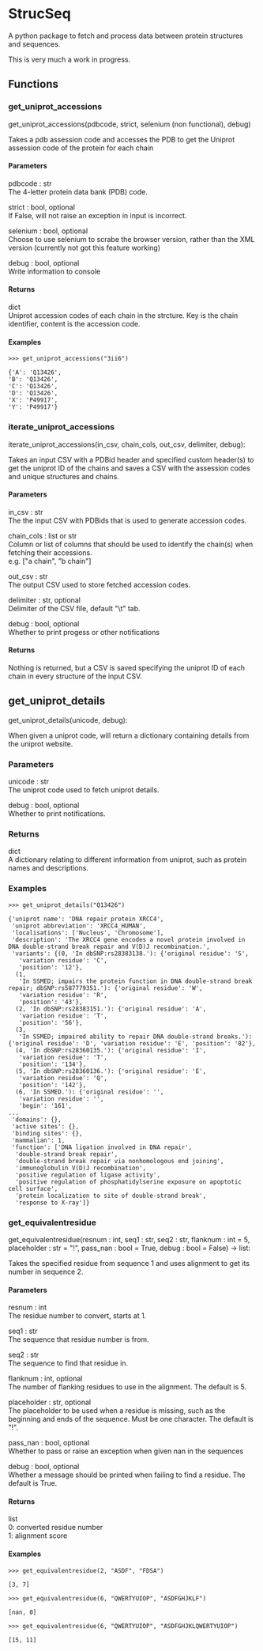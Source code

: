 # StrucSeq
A python package to fetch and process data between protein structures and sequences.

This is very much a work in progress.

## Functions

### get_uniprot_accessions

get_uniprot_accessions(pdbcode, strict, selenium (non functional), debug)

Takes a pdb assession code and accesses the PDB to get the Uniprot assession code of the protein for each chain

#### Parameters

pdbcode : str  
The 4-letter protein data bank (PDB) code.

strict : bool, optional  
If False, will not raise an exception in input is incorrect.

selenium : bool, optional  
Choose to use selenium to scrabe the browser version, rather than the XML version (currently not got this feature working)

debug : bool, optional  
Write information to console

#### Returns

dict  
Uniprot accession codes of each chain in the strcture. Key is the chain identifier,
content is the accession code.

#### Examples 

    >>> get_uniprot_accessions("3ii6")
    
    {'A': 'Q13426',
    'B': 'Q13426',
    'C': 'Q13426',
    'D': 'Q13426',
    'X': 'P49917',
    'Y': 'P49917'}

### iterate_uniprot_accessions

iterate_uniprot_accessions(in_csv, chain_cols, out_csv, delimiter, debug):

Takes an input CSV with a PDBid header and specified custom header(s) to get the
uniprot ID of the chains and saves a CSV with the assession codes and unique structures
and chains.

#### Parameters

in_csv : str  
The the input CSV with PDBids that is used to generate accession codes.

chain_cols : list or str  
Column or list of columns that should be used to identify the chain(s) when
fetching their accessions.  
e.g. ["a chain", "b chain"]

out_csv : str  
The output CSV used to store fetched accession codes.

delimiter : str, optional  
Delimiter of the CSV file, default "\t" tab.

debug : bool, optional  
Whether to print progess or other notifications

#### Returns

Nothing is returned, but a CSV is saved specifying the uniprot ID of each chain in every structure of the input CSV.


## get_uniprot_details

get_uniprot_details(unicode, debug):
    
When given a uniprot code, will return a dictionary containing details from 
the uniprot website.

### Parameters

unicode : str  
The uniprot code used to fetch uniprot details.

debug : bool, optional  
Whether to print notifications.


### Returns

dict  
A dictionary relating to different information from uniprot, such as protein names
and descriptions.

### Examples

    >>> get_uniprot_details("Q13426")

    {'uniprot name': 'DNA repair protein XRCC4',
     'uniprot abbreviation': 'XRCC4_HUMAN',
     'localisations': ['Nucleus', 'Chromosome'],
     'description': 'The XRCC4 gene encodes a novel protein involved in DNA double-strand break repair and V(D)J recombination.',
     'variants': {(0, 'In dbSNP:rs28383138.'): {'original residue': 'S',
       'variation residue': 'C',
       'position': '12'},
      (1,
       'In SSMED; impairs the protein function in DNA double-strand break repair; dbSNP:rs587779351.'): {'original residue': 'W',
       'variation residue': 'R',
       'position': '43'},
      (2, 'In dbSNP:rs28383151.'): {'original residue': 'A',
       'variation residue': 'T',
       'position': '56'},
      (3,
       'In SSMED; impaired ability to repair DNA double-strand breaks.'): {'original residue': 'D', 'variation residue': 'E', 'position': '82'},
      (4, 'In dbSNP:rs28360135.'): {'original residue': 'I',
       'variation residue': 'T',
       'position': '134'},
      (5, 'In dbSNP:rs28360136.'): {'original residue': 'E',
       'variation residue': 'Q',
       'position': '142'},
      (6, 'In SSMED.'): {'original residue': '',
       'variation residue': '',
       'begin': '161',
    ...
     'domains': {},
     'active sites': {},
     'binding sites': {},
     'mammalian': 1,
     'function': ['DNA ligation involved in DNA repair',
      'double-strand break repair',
      'double-strand break repair via nonhomologous end joining',
      'immunoglobulin V(D)J recombination',
      'positive regulation of ligase activity',
      'positive regulation of phosphatidylserine exposure on apoptotic cell surface',
      'protein localization to site of double-strand break',
      'response to X-ray']}
    
### get_equivalentresidue

get_equivalentresidue(resnum : int, seq1 : str, seq2 : str, flanknum : int = 5, placeholder : str = "!", pass_nan : bool = True, debug : bool = False) -> list:


Takes the specified residue from sequence 1 and uses alignment to get its number 
in sequence 2.

#### Parameters

resnum : int  
    The residue number to convert, starts at 1.

seq1 : str  
    The sequence that residue number is from.

seq2 : str  
    The sequence to find that residue in.

flanknum : int, optional  
    The number of flanking residues to use in the alignment. The default is 5.

placeholder : str, optional  
    The placeholder to be used when a residue is missing, such as the beginning 
    and ends of the sequence. Must be one character. The default is "!".

pass_nan : bool, optional  
    Whether to pass or raise an exception when given nan in the sequences

debug : bool, optional  
    Whether a message should be printed when failing to find a residue. The default is True.

#### Returns

list   
    0: converted residue number  
    1: alignment score  

#### Examples

    >>> get_equivalentresidue(2, "ASDF", "FDSA")

    [3, 7]

    >>> get_equivalentresidue(6, "QWERTYUIOP", "ASDFGHJKLF")

    [nan, 0]

    >>> get_equivalentresidue(6, "QWERTYUIOP", "ASDFGHJKLQWERTYUIOP")

    [15, 11]